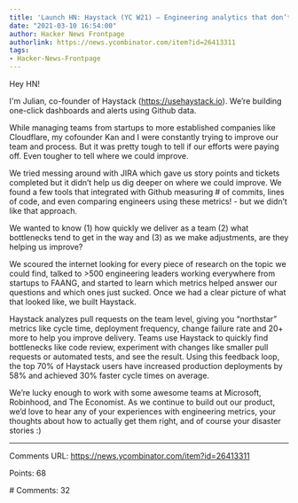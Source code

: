 ```yaml
---
title: 'Launch HN: Haystack (YC W21) – Engineering analytics that don’t suck'
date: "2021-03-10 16:54:00"
author: Hacker News Frontpage
authorlink: https://news.ycombinator.com/item?id=26413311
tags:
- Hacker-News-Frontpage
---
```


<p>Hey HN!<p>I'm Julian, co-founder of Haystack (<a href="https://usehaystack.io" rel="nofollow">https://usehaystack.io</a>). We’re building one-click dashboards and alerts using Github data.<p>While managing teams from startups to more established companies like Cloudflare, my cofounder Kan and I were constantly trying to improve our team and process. But it was pretty tough to tell if our efforts were paying off. Even tougher to tell where we could improve.<p>We tried messing around with JIRA which gave us story points and tickets completed but it didn’t help us dig deeper on where we could improve. We found a few tools that integrated with Github measuring # of commits, lines of code, and even comparing engineers using these metrics! - but we didn’t like that approach.<p>We wanted to know (1) how quickly we deliver as a team (2) what bottlenecks tend to get in the way and (3) as we make adjustments, are they helping us improve?<p>We scoured the internet looking for every piece of research on the topic we could find, talked to >500 engineering leaders working everywhere from startups to FAANG, and started to learn which metrics helped answer our questions and which ones just sucked. Once we had a clear picture of what that looked like, we built Haystack.<p>Haystack analyzes pull requests on the team level, giving you “northstar” metrics like cycle time, deployment frequency, change failure rate and 20+ more to help you improve delivery. Teams use Haystack to quickly find bottlenecks like code review, experiment with changes like smaller pull requests or automated tests, and see the result. Using this feedback loop, the top 70% of Haystack users have increased production deployments by 58% and achieved 30% faster cycle times on average.<p>We’re lucky enough to work with some awesome teams at Microsoft, Robinhood, and The Economist. As we continue to build out our product, we’d love to hear any of your experiences with engineering metrics, your thoughts about how to actually get them right, and of course your disaster stories :)</p>
<hr>
<p>Comments URL: <a href="https://news.ycombinator.com/item?id=26413311">https://news.ycombinator.com/item?id=26413311</a></p>
<p>Points: 68</p>
<p># Comments: 32</p>
